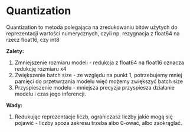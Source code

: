# Quantization
Quantization to metoda polegająca na zredukowaniu bitów użytych do reprezentacji wartości numerycznych, czyli np. rezygnacja z float64 na rzecz float16, czy int8

**Zalety:**
1. Zmniejszenie rozmiaru modeli - redukcja z float64 na float16 oznacza redukcję rozmiaru x4
2. Zwiększenie batch size - ze względu na punkt 1, potrzebujemy mniej pamięci do przetwrzania modelu więć możemy zwiększyć batch size
3. Przyspieszenie modelu - mniejsza precyzja przyspiesza działanie modelu i czas jego inferencji.

**Wady:**
1. Redukując reprezentacje liczb, ograniczasz liczby jakie mogą się pojawić - liczby spoza zakresu trzeba albo 0-ować, albo zaokrąglać.